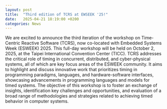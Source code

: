 ```yaml
---
layout: post
title:  "Third edition of TCRS at EWSEEK '25!"
date:   2025-04-21 18:19:00 +0200
categories: News
---
```


We are excited to announce the third iteration of the workshop on Time-Centric Reactive
Software (TCRS), now co-located with Embedded Systems Week (ESWEEK) 2025. This full-day
workshop will be held on October 2, 2025, at the Taipei International Convention Center (TICC).
TCRS addresses the critical role of timing in concurrent, distributed, and cyber-physical
systems, all of which are key focus areas of the ESWEEK community. It aims to highlight
and discuss innovative work that prioritizes timing in programming paradigms, languages,
and hardware-software interfaces, showcasing advancements in programming languages and
models for timed systems. The objective of this workshop is to foster an exchange of
insights, identification key challenges and opportunities, and evaluation of a broad
range of methodologies and strategies related to achieving timed behavior in computer
systems.
